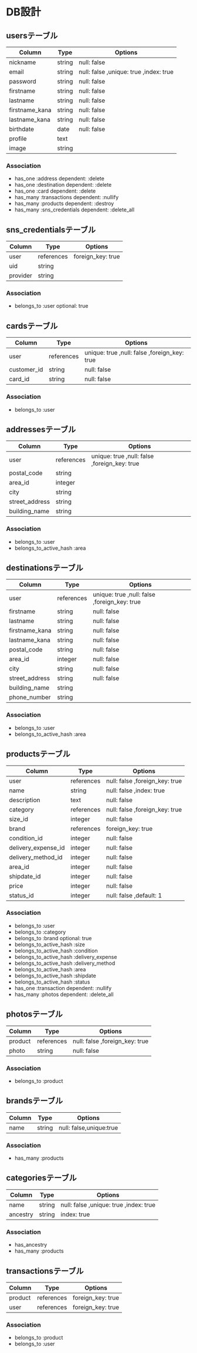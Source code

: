 # DB設計

## usersテーブル

|Column|Type|Options|
|------|----|-------|
|nickname|string|null: false|
|email|string|null: false ,unique: true ,index: true|
|password|string|null: false|
|firstname|string|null: false|
|lastname|string|null: false|
|firstname_kana|string|null: false|
|lastname_kana|string|null: false|
|birthdate|date|null: false|
|profile|text||
|image|string||

### Association

- has_one :address dependent: :delete
- has_one :destination dependent: :delete
- has_one :card dependent: :delete
- has_many :transactions dependent: :nullify
- has_many :products dependent: :destroy
- has_many :sns_credentials dependent: :delete_all

## sns_credentialsテーブル

|Column|Type|Options|
|------|----|-------|
|user|references|foreign_key: true|
|uid|string||
|provider|string||

### Association

- belongs_to :user optional: true

## cardsテーブル

|Column|Type|Options|
|------|----|-------|
|user|references|unique: true ,null: false ,foreign_key: true|
|customer_id|string|null: false|
|card_id|string|null: false|

### Association

- belongs_to :user

## addressesテーブル

|Column|Type|Options|
|------|----|-------|
|user|references|unique: true ,null: false ,foreign_key: true|
|postal_code|string||
|area_id|integer||
|city|string||
|street_address|string||
|building_name|string||

### Association

- belongs_to :user
- belongs_to_active_hash :area

## destinationsテーブル

|Column|Type|Options|
|------|----|-------|
|user|references|unique: true ,null: false ,foreign_key: true|
|firstname|string|null: false|
|lastname|string|null: false|
|firstname_kana|string|null: false|
|lastname_kana|string|null: false|
|postal_code|string|null: false|
|area_id|integer|null: false|
|city|string|null: false|
|street_address|string|null: false|
|building_name|string||
|phone_number|string||

### Association

- belongs_to :user
- belongs_to_active_hash :area

## productsテーブル

|Column|Type|Options|
|------|----|-------|
|user|references|null: false ,foreign_key: true|
|name|string|null: false ,index: true|
|description|text|null: false|
|category|references|null: false ,foreign_key: true|
|size_id|integer|null: false|
|brand|references|foreign_key: true|
|condition_id|integer|null: false|
|delivery_expense_id|integer|null: false|
|delivery_method_id|integer|null: false|
|area_id|integer|null: false|
|shipdate_id|integer|null: false|
|price|integer|null: false|
|status_id|integer|null: false ,default: 1|

### Association

- belongs_to :user
- belongs_to :category
- belongs_to :brand optional: true
- belongs_to_active_hash :size
- belongs_to_active_hash :condition
- belongs_to_active_hash :delivery_expense
- belongs_to_active_hash :delivery_method
- belongs_to_active_hash :area
- belongs_to_active_hash :shipdate
- belongs_to_active_hash :status
- has_one :transaction dependent: :nullify
- has_many :photos dependent: :delete_all

## photosテーブル

|Column|Type|Options|
|------|----|-------|
|product|references|null: false ,foreign_key: true|
|photo|string|null: false|

### Association

- belongs_to :product

## brandsテーブル

|Column|Type|Options|
|------|----|-------|
|name|string|null: false,unique:true|

### Association

- has_many :products

## categoriesテーブル

|Column|Type|Options|
|------|----|-------|
|name|string|null: false ,unique: true ,index: true|
|ancestry|string|index: true|

### Association

- has_ancestry
- has_many :products

## transactionsテーブル

|Column|Type|Options|
|------|----|-------|
|product|references|foreign_key: true|
|user|references|foreign_key: true|

### Association

- belongs_to :product
- belongs_to :user